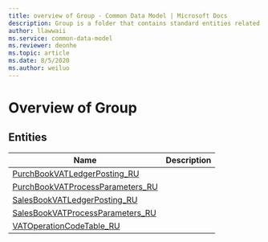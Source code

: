 ```yaml
---
title: overview of Group - Common Data Model | Microsoft Docs
description: Group is a folder that contains standard entities related to the Common Data Model.
author: llawwaii
ms.service: common-data-model
ms.reviewer: deonhe
ms.topic: article
ms.date: 8/5/2020
ms.author: weiluo
---
```


# Overview of Group


## Entities

|Name|Description|
|---|---|
|[PurchBookVATLedgerPosting_RU](PurchBookVATLedgerPosting_RU.md)||
|[PurchBookVATProcessParameters_RU](PurchBookVATProcessParameters_RU.md)||
|[SalesBookVATLedgerPosting_RU](SalesBookVATLedgerPosting_RU.md)||
|[SalesBookVATProcessParameters_RU](SalesBookVATProcessParameters_RU.md)||
|[VATOperationCodeTable_RU](VATOperationCodeTable_RU.md)||
